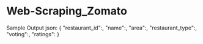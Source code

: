 # Web-Scraping_Zomato
Sample Output json:
{ 
"restaurant_id":,
"name":,
"area":,
"restaurant_type":,
"voting":,
"ratings":
}
